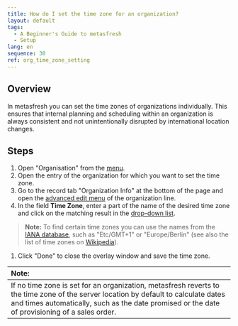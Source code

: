 ```yaml
---
title: How do I set the time zone for an organization?
layout: default
tags:
  - A Beginner's Guide to metasfresh
  - Setup
lang: en
sequence: 30
ref: org_time_zone_setting
---
```


## Overview
In metasfresh you can set the time zones of organizations individually. This ensures that internal planning and scheduling within an organization is always consistent and not unintentionally disrupted by international location changes.

## Steps
1. Open "Organisation" from the [menu](Menu).
1. Open the entry of the organization for which you want to set the time zone.
1. Go to the record tab "Organization Info" at the bottom of the page and open the [advanced edit menu](Open_AdvancedEditTab) of the organization line.
1. In the field **Time Zone**, enter a part of the name of the desired time zone and click on the matching result in the [drop-down list](Keyboard_shortcuts_reference).
 >**Note:** To find certain time zones you can use the names from the <a href="https://www.iana.org/time-zones" title="IANA Time Zone Database" target="blank">IANA database</a>, such as "Etc/GMT+1" or "Europe/Berlin" (see also the list of time zones on <a href="https://en.wikipedia.org/wiki/List_of_tz_database_time_zones" title="List of tz database time zones" target="blank">Wikipedia</a>).

1. Click "Done" to close the overlay window and save the time zone.

| **Note:** |
| :--- |
| If no time zone is set for an organization, metasfresh reverts to the time zone of the server location by default to calculate dates and times automatically, such as the date promised or the date of provisioning of a sales order. |

